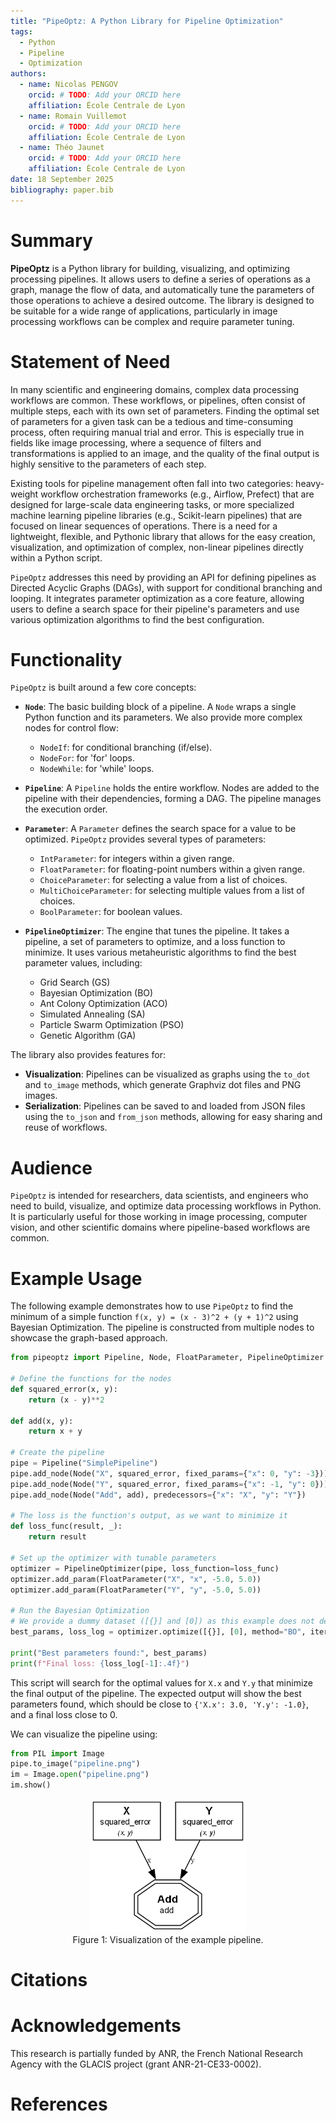```yaml
---
title: "PipeOptz: A Python Library for Pipeline Optimization"
tags:
  - Python
  - Pipeline
  - Optimization
authors:
  - name: Nicolas PENGOV
    orcid: # TODO: Add your ORCID here
    affiliation: École Centrale de Lyon
  - name: Romain Vuillemot
    orcid: # TODO: Add your ORCID here
    affiliation: École Centrale de Lyon
  - name: Théo Jaunet
    orcid: # TODO: Add your ORCID here
    affiliation: École Centrale de Lyon
date: 18 September 2025
bibliography: paper.bib
---
```


# Summary

**PipeOptz** is a Python library for building, visualizing, and optimizing processing pipelines. It allows users to define a series of operations as a graph, manage the flow of data, and automatically tune the parameters of those operations to achieve a desired outcome. The library is designed to be suitable for a wide range of applications, particularly in image processing workflows can be complex and require parameter tuning.

# Statement of Need

In many scientific and engineering domains, complex data processing workflows are common. These workflows, or pipelines, often consist of multiple steps, each with its own set of parameters. Finding the optimal set of parameters for a given task can be a tedious and time-consuming process, often requiring manual trial and error. This is especially true in fields like image processing, where a sequence of filters and transformations is applied to an image, and the quality of the final output is highly sensitive to the parameters of each step.

Existing tools for pipeline management often fall into two categories: heavy-weight workflow orchestration frameworks (e.g., Airflow, Prefect) that are designed for large-scale data engineering tasks, or more specialized machine learning pipeline libraries (e.g., Scikit-learn pipelines) that are focused on linear sequences of operations. There is a need for a lightweight, flexible, and Pythonic library that allows for the easy creation, visualization, and optimization of complex, non-linear pipelines directly within a Python script.

`PipeOptz` addresses this need by providing an API for defining pipelines as Directed Acyclic Graphs (DAGs), with support for conditional branching and looping. It integrates parameter optimization as a core feature, allowing users to define a search space for their pipeline's parameters and use various optimization algorithms to find the best configuration.

# Functionality

`PipeOptz` is built around a few core concepts:

-   **`Node`**: The basic building block of a pipeline. A `Node` wraps a single Python function and its parameters. We also provide more complex nodes for control flow:
    -   `NodeIf`: for conditional branching (if/else).
    -   `NodeFor`: for 'for' loops.
    -   `NodeWhile`: for 'while' loops.

-   **`Pipeline`**: A `Pipeline` holds the entire workflow. Nodes are added to the pipeline with their dependencies, forming a DAG. The pipeline manages the execution order.

-   **`Parameter`**: A `Parameter` defines the search space for a value to be optimized. `PipeOptz` provides several types of parameters:
    -   `IntParameter`: for integers within a given range.
    -   `FloatParameter`: for floating-point numbers within a given range.
    -   `ChoiceParameter`: for selecting a value from a list of choices.
    -   `MultiChoiceParameter`: for selecting multiple values from a list of choices.
    -   `BoolParameter`: for boolean values.

-   **`PipelineOptimizer`**: The engine that tunes the pipeline. It takes a pipeline, a set of parameters to optimize, and a loss function to minimize. It uses various metaheuristic algorithms to find the best parameter values, including:
    -   Grid Search (GS)
    -   Bayesian Optimization (BO)
    -   Ant Colony Optimization (ACO)
    -   Simulated Annealing (SA)
    -   Particle Swarm Optimization (PSO)
    -   Genetic Algorithm (GA)

The library also provides features for:

-   **Visualization**: Pipelines can be visualized as graphs using the `to_dot` and `to_image` methods, which generate Graphviz dot files and PNG images.
-   **Serialization**: Pipelines can be saved to and loaded from JSON files using the `to_json` and `from_json` methods, allowing for easy sharing and reuse of workflows.

# Audience

`PipeOptz` is intended for researchers, data scientists, and engineers who need to build, visualize, and optimize data processing workflows in Python. It is particularly useful for those working in image processing, computer vision, and other scientific domains where pipeline-based workflows are common.

# Example Usage

The following example demonstrates how to use `PipeOptz` to find the minimum of a simple function `f(x, y) = (x - 3)^2 + (y + 1)^2` using Bayesian Optimization. The pipeline is constructed from multiple nodes to showcase the graph-based approach.

```python
from pipeoptz import Pipeline, Node, FloatParameter, PipelineOptimizer

# Define the functions for the nodes
def squared_error(x, y):
    return (x - y)**2

def add(x, y):
    return x + y

# Create the pipeline
pipe = Pipeline("SimplePipeline")
pipe.add_node(Node("X", squared_error, fixed_params={"x": 0, "y": -3}))
pipe.add_node(Node("Y", squared_error, fixed_params={"x": -1, "y": 0}))
pipe.add_node(Node("Add", add), predecessors={"x": "X", "y": "Y"})

# The loss is the function's output, as we want to minimize it
def loss_func(result, _):
    return result

# Set up the optimizer with tunable parameters
optimizer = PipelineOptimizer(pipe, loss_function=loss_func)
optimizer.add_param(FloatParameter("X", "x", -5.0, 5.0))
optimizer.add_param(FloatParameter("Y", "y", -5.0, 5.0))

# Run the Bayesian Optimization
# We provide a dummy dataset ([{}] and [0]) as this example does not depend on external data.
best_params, loss_log = optimizer.optimize([{}], [0], method="BO", iterations=25, init_points=5)

print("Best parameters found:", best_params)
print(f"Final loss: {loss_log[-1]:.4f}")
```

This script will search for the optimal values for `X.x` and `Y.y` that minimize the final output of the pipeline. The expected output will show the best parameters found, which should be close to `{'X.x': 3.0, 'Y.y': -1.0}`, and a final loss close to 0.

We can visualize the pipeline using:

```python
from PIL import Image
pipe.to_image("pipeline.png")
im = Image.open("pipeline.png")
im.show()
```

<div align="center">
  <img src="https://github.com/centralelyon/pipeoptz/blob/main/examples/opti/opti.png?raw=true" width="250"/>
  <figcaption>Figure 1: Visualization of the example pipeline.</figcaption>
</div>

# Citations

# Acknowledgements

This research is partially funded by ANR, the French National Research Agency with the GLACIS project (grant ANR-21-CE33-0002).

# References
